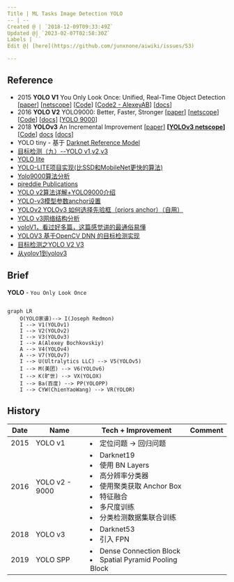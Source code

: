 ```yaml
---
Title | ML Tasks Image Detection YOLO
-- | --
Created @ | `2018-12-09T09:33:49Z`
Updated @| `2023-02-07T02:58:30Z`
Labels | ``
Edit @| [here](https://github.com/junxnone/aiwiki/issues/53)

---
```

## Reference
- 2015 **YOLO V1** You Only Look Once: Unified, Real-Time Object Detection [[paper](https://arxiv.org/pdf/1506.02640.pdf)] [[netscope](http://ethereon.github.io/netscope/#/gist/96209c6940e02b17c34009f6c3fee75e)] [[Code](https://pjreddie.com/darknet/yolo/)] [[Code2 - AlexeyAB](https://github.com/AlexeyAB/darknet)] [[docs](https://pjreddie.com/darknet/yolov1/)]
- 2016 **YOLO V2** YOLO9000: Better, Faster, Stronger [[paper](https://arxiv.org/pdf/1612.08242.pdf)] [[netscope](http://ethereon.github.io/netscope/#/gist/8826fef24ed0b5086affdb6e65db26b7)]  [[Code](https://pjreddie.com/darknet/yolo/)] [[docs](https://pjreddie.com/darknet/yolov2/)]  [[YOLO 9000](https://pjreddie.com/publications/yolo9000/)]
- 2018 **YOLOv3**  An Incremental Improvement [[paper](https://pjreddie.com/media/files/papers/YOLOv3.pdf)] **[[YOLOv3 netscope](http://ethereon.github.io/netscope/#/gist/a9badc1fd4eefb7463c99e33d046af9e)]** [[Code](https://pjreddie.com/darknet/yolo/)] [docs](https://pjreddie.com/darknet/yolo/) [[docs](https://pjreddie.com/darknet/yolo/)]
- YOLO tiny - 基于 [Darknet Reference Model](https://pjreddie.com/darknet/imagenet/#reference)
- [目标检测（九）--YOLO v1,v2,v3](https://blog.csdn.net/App_12062011/article/details/77554288)
- [YOLO lite](https://reu2018dl.github.io/#myPage)
- [YOLO-LITE项目实现(比SSD和MobileNet更快的算法)](https://blog.csdn.net/ghw15221836342/article/details/84427923)
- [Yolo9000算法分析](https://blog.csdn.net/small_munich/article/details/79548149)
- [pjreddie Publications](https://pjreddie.com/publications/)
- [YOLO v2算法详解+YOLO9000介绍](https://blog.csdn.net/Chunfengyanyulove/article/details/80860870)
- [YOLO-v3模型参数anchor设置](https://blog.csdn.net/m_buddy/article/details/82926024)
- [YOLOv2 YOLOv3 如何选择先验框（priors anchor）（自用）](https://blog.csdn.net/Pattorio/article/details/80095511)
- [YOLO v3网络结构分析](https://blog.csdn.net/qq_37541097/article/details/81214953) 
- [yoloV1，看过好多篇，这篇感觉讲的最通俗易懂](https://blog.csdn.net/m0_37192554/article/details/81092514)
- [YOLOV3 基于OpenCV DNN 的目标检测实现](https://www.aiuai.cn/aifarm962.html)
- [目标检测之YOLO V2 V3](http://www.cnblogs.com/wangguchangqing/p/10480995.html)
- [从yolov1到yolov3](https://shartoo.github.io/2019/03/12/yolo-v123/)

## Brief

**YOLO**  - `You Only Look Once`


```mermaid

graph LR
    O(YOLO家谱)--> I(Joseph Redmon)
    I --> V1(YOLOv1)
    I --> V2(YOLOv2)
    I --> V3(YOLOv3)
    I --> A(Alexey Bochkovskiy)
    A --> V4(YOLOv4)
    A --> V7(YOLOv7)
    I --> U(Ultralytics LLC) --> V5(YOLOv5)
    I --> M(美团) --> V6(YOLOv6)
    I --> K(旷世) --> VX(YOLOX)
    I --> Ba(百度) --> PP(YOLOPP)
    I --> CYW(ChienYaoWang) --> VR(YOLOR)

```


## History

Date | Name | Tech + Improvement | Comment
-- | -- | -- | --
2015 | YOLO v1 | <li>定位问题 -> 回归问题</li>
2016 | YOLO v2 - 9000 | <li>Darknet19</li><li>使用 BN Layers</li><li>高分辨率分类器</li><li>使用聚类获取 Anchor Box</li><li>特征融合</li><li>多尺度训练</li><li>分类检测数据集联合训练</li>
2018 | YOLO v3 |<li>Darknet53</li><li>引入 FPN</li>
2019 | YOLO SPP | <li>Dense Connection Block</li><li>Spatial Pyramid Pooling Block</li>

